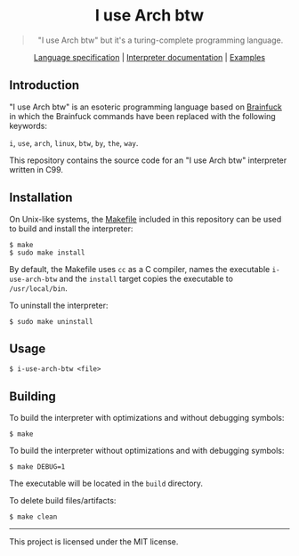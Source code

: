 <div align="center">
    <h1>I use Arch btw</h1>
    <blockquote>
        <p>"I use Arch btw" but it's a turing-complete programming language.</p>
    </blockquote>
    <a href="./SPECIFICATION.md">Language specification</a>
    <span>|</span>
    <a href="./DOCUMENTATION.md">Interpreter documentation</a>
    <span>|</span>
    <a href="./examples">Examples</a>
</div>

## Introduction

"I use Arch btw" is an esoteric programming language based on
[Brainfuck](https://en.wikipedia.org/wiki/Brainfuck) in which the Brainfuck
commands have been replaced with the following keywords:

`i`, `use`, `arch`, `linux`, `btw`, `by`, `the`, `way`.

This repository contains the source code for an "I use Arch btw" interpreter
written in C99.

## Installation

On Unix-like systems, the [Makefile](./Makefile) included in this repository can
be used to build and install the interpreter:

```
$ make
$ sudo make install
```

By default, the Makefile uses `cc` as a C compiler, names the executable
`i-use-arch-btw` and the `install` target copies the executable to
`/usr/local/bin`.

To uninstall the interpreter:

```
$ sudo make uninstall
```

## Usage

```
$ i-use-arch-btw <file>
```

## Building

To build the interpreter with optimizations and without debugging symbols:

```
$ make
```

To build the interpreter without optimizations and with debugging symbols:

```
$ make DEBUG=1
```

The executable will be located in the `build` directory.

To delete build files/artifacts:

```
$ make clean
```

---

This project is licensed under the MIT license.
